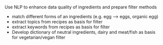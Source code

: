 Use NLP to enhance data quality of ingredients and prepare filter methods

* match different forms of an ingredients (e.g. egg --> eggs, organic egg)
* extract topics from recipes as basis for filter
* extract keywords from recipes as basis for filter
* Develop dictionary of neutral ingredients, dairy and meat/fish as basis for vegetarian/vegan filter